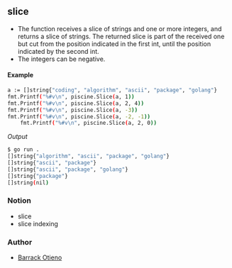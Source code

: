 ## slice
- The function receives a slice of strings and one or more integers, and returns a slice of strings. The returned slice is part of the received one but cut from the position indicated in the first int, until the position indicated by the second int.
- The integers can be negative.

#### Example

```bash
a := []string{"coding", "algorithm", "ascii", "package", "golang"}
fmt.Printf("%#v\n", piscine.Slice(a, 1))
fmt.Printf("%#v\n", piscine.Slice(a, 2, 4))
fmt.Printf("%#v\n", piscine.Slice(a, -3))
fmt.Printf("%#v\n", piscine.Slice(a, -2, -1))
    fmt.Printf("%#v\n", piscine.Slice(a, 2, 0))

```

_Output_

```bash
$ go run .
[]string{"algorithm", "ascii", "package", "golang"}
[]string{"ascii", "package"}
[]string{"ascii", "package", "golang"}
[]string{"package"}
[]string(nil)
```

### Notion
- slice
- slice indexing

### Author
- [Barrack Otieno](https://www.linkedin.com/in/barrack-kope-otieno-064a43244)